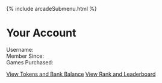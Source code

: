 {% include arcadeSubmenu.html %}

# Your Account

Username: 
<br>
Member Since:
<br> 
Games Purchased: 
<br>

[View Tokens and Bank Balance]()
[View Rank and Leaderboard]()